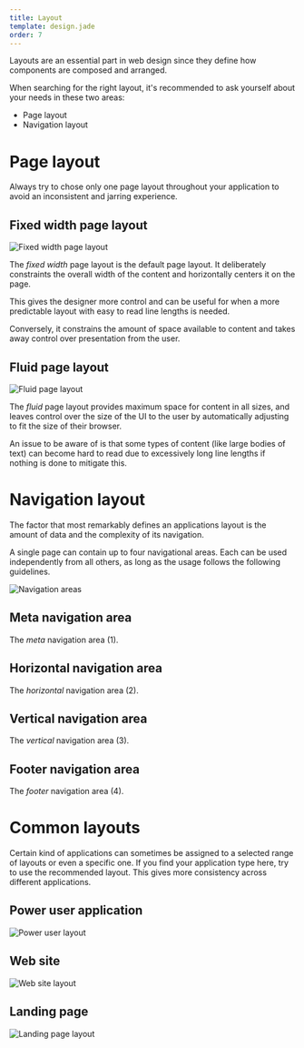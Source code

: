 ```yaml
---
title: Layout
template: design.jade
order: 7
---
```


Layouts are an essential part in web design since
they define how components are composed and arranged.

When searching for the right layout, it's recommended to ask
yourself about your needs in these two areas:

* Page layout
* Navigation layout

# Page layout

Always try to chose only one page layout throughout your
application to avoid an inconsistent and jarring experience.

## Fixed width page layout

![Fixed width page layout](/images/design/fundamentals/layout/fixed-width.svg)

The _fixed width_ page layout is the default page layout.
It deliberately constraints the overall width of the content
and horizontally centers it on the page.

This gives the designer more control and can be useful for
when a more predictable layout with easy to read line lengths
is needed.

Conversely, it constrains the amount of space available to content
and takes away control over presentation from the user.  

## Fluid page layout

![Fluid page layout](/images/design/fundamentals/layout/fluid.svg)

The _fluid_ page layout provides maximum space for content
in all sizes, and leaves control over the size of the UI
to the user by automatically adjusting to fit the size of their browser.

An issue to be aware of is that some types of content
(like large bodies of text) can become hard to read due to
excessively long line lengths if nothing is done to mitigate this.

# Navigation layout

The factor that most remarkably defines an applications layout
is the amount of data and the complexity of its navigation.

A single page can contain up to four navigational areas. Each can
be used independently from all others, as long as the usage
follows the following guidelines.

![Navigation areas](/images/design/fundamentals/layout/navigations.svg)

## Meta navigation area

The _meta_ navigation area (<span class="tag tag--success">1</span>).

## Horizontal navigation area

The _horizontal_ navigation area (<span class="tag tag--success">2</span>).

## Vertical navigation area

The _vertical_ navigation area (<span class="tag tag--success">3</span>).

## Footer navigation area

The _footer_ navigation area (<span class="tag tag--success">4</span>).

# Common layouts

Certain kind of applications can sometimes be assigned to a selected
range of layouts or even a specific one. If you find your application type
here, try to use the recommended layout. This gives more consistency
across different applications.

## Power user application

![Power user layout](/images/design/fundamentals/layout/common-power-user.svg)

## Web site

![Web site layout](/images/design/fundamentals/layout/common-web-site.svg)

## Landing page

![Landing page layout](/images/design/fundamentals/layout/common-landing.svg)
